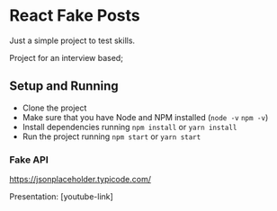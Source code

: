 # React Fake Posts

Just a simple project to test skills.

Project for an interview based;

## Setup and Running

- Clone the project
- Make sure that you have Node and NPM installed (`node -v` `npm -v`)
- Install dependencies running `npm install` or `yarn install`
- Run the project running `npm start` or `yarn start`

### Fake API
https://jsonplaceholder.typicode.com/

Presentation: [youtube-link]
